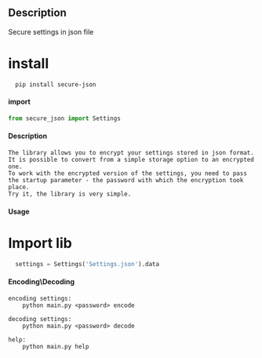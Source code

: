 
## Description

Secure settings in json file

# install
```
  pip install secure-json
```

#### import

```python
from secure_json import Settings
```

#### Description
```text
The library allows you to encrypt your settings stored in json format.
It is possible to convert from a simple storage option to an encrypted one. 
To work with the encrypted version of the settings, you need to pass the startup parameter - the password with which the encryption took place.
Try it, the library is very simple.
```


#### Usage
# Import lib
```python
  settings = Settings('Settings.json').data
```

#### Encoding\Decoding

```http
encoding settings:
    python main.py <password> encode
	
decoding settings:
	python main.py <password> decode

help:
	python main.py help
```
